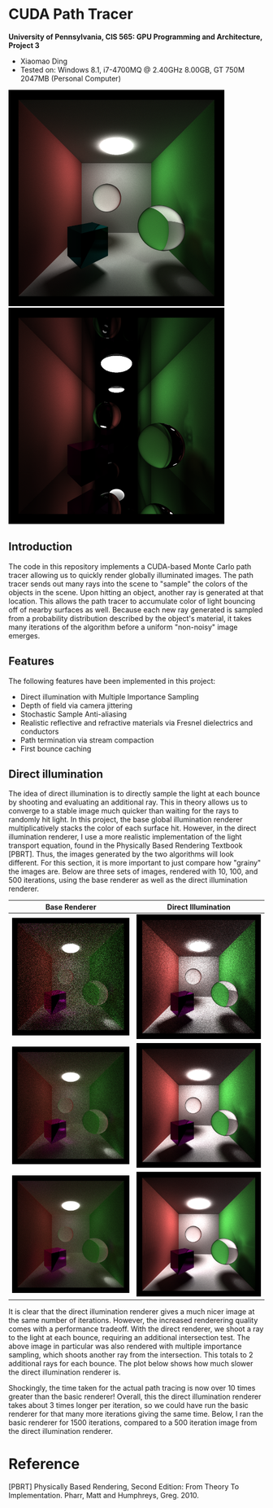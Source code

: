 CUDA Path Tracer
================

**University of Pennsylvania, CIS 565: GPU Programming and Architecture, Project 3**

* Xiaomao Ding
* Tested on: Windows 8.1, i7-4700MQ @ 2.40GHz 8.00GB, GT 750M 2047MB (Personal Computer)

<img src="https://raw.githubusercontent.com/xnieamo/Project3-CUDA-Path-Tracer/master/img/cornell.2016-10-11_05-34-19z.5000samp.png" width="425"/> <img src="https://raw.githubusercontent.com/xnieamo/Project3-CUDA-Path-Tracer/master/img/cornell.2016-10-11_06-15-00z.5000samp.png" width="425"/> 

## Introduction
The code in this repository implements a CUDA-based Monte Carlo path tracer allowing us to quickly render globally illuminated images. The path tracer sends out many rays into the scene to "sample" the colors of the objects in the scene. Upon hitting an object, another ray is generated at that location. This allows the path tracer to accumulate color of light bouncing off of nearby surfaces as well. Because each new ray generated is sampled from a probability distribution described by the object's material, it takes many iterations of the algorithm before a uniform "non-noisy" image emerges.

## Features
The following features have been implemented in this project:
* Direct illumination with Multiple Importance Sampling
* Depth of field via camera jittering
* Stochastic Sample Anti-aliasing
* Realistic reflective and refractive materials via Fresnel dielectrics and conductors
* Path termination via stream compaction
* First bounce caching

## Direct illumination
The idea of direct illumination is to directly sample the light at each bounce by shooting and evaluating an additional ray. This in theory allows us to converge to a stable image much quicker than waiting for the rays to randomly hit light.  In this project, the base global illumination renderer multiplicatively stacks the color of each surface hit. However, in the direct illumination renderer, I use a more realistic implementation of the light transport equation, found in the Physically Based Rendering Textbook [PBRT]. Thus, the images generated by the two algorithms will look different. For this section, it is more important to just compare how "grainy" the images are. Below are three sets of images, rendered with 10, 100, and 500 iterations, using the base renderer as well as the direct illumination renderer.

Base Renderer              |  Direct Illumination
:-------------------------:|:-------------------------:
![](https://github.com/xnieamo/Project3-CUDA-Path-Tracer/blob/master/img/MIS-Comparisons/basic.2016-10-11_20-39-59z.10samp.png?raw=true)  |  ![](https://github.com/xnieamo/Project3-CUDA-Path-Tracer/blob/master/img/MIS-Comparisons/MIS.2016-10-11_20-38-05z.10samp.png?raw=true)
![](https://github.com/xnieamo/Project3-CUDA-Path-Tracer/blob/master/img/MIS-Comparisons/basic.2016-10-11_20-50-11z.100samp.png?raw=true)  |  ![](https://github.com/xnieamo/Project3-CUDA-Path-Tracer/blob/master/img/MIS-Comparisons/MIS.2016-10-11_20-36-46z.100samp.png?raw=true)
![](https://github.com/xnieamo/Project3-CUDA-Path-Tracer/blob/master/img/MIS-Comparisons/basic.2016-10-11_21-26-35z.500samp.png?raw=true)  |  ![](https://github.com/xnieamo/Project3-CUDA-Path-Tracer/blob/master/img/MIS-Comparisons/MIS.2016-10-11_20-32-42z.500samp.png?raw=true)

It is clear that the direct illumination renderer gives a much nicer image at the same number of iterations. However, the increased renderering quality comes with a performance tradeoff. With the direct renderer, we shoot a ray to the light at each bounce, requiring an additional intersection test. The above image in particular was also rendered with multiple importance sampling, which shoots another ray from the intersection. This totals to 2 additional rays for each bounce. The plot below shows how much slower the direct illumination renderer is. 


Shockingly, the time taken for the actual path tracing is now over 10 times greater than the basic renderer! Overall, this the direct illumination renderer takes about 3 times longer per iteration, so we could have run the basic renderer for that many more iterations giving the same time. Below, I ran the basic renderer for 1500 iterations, compared to a 500 iteration image from the direct illumination renderer.

# Reference
[PBRT] Physically Based Rendering, Second Edition: From Theory To Implementation. Pharr, Matt and Humphreys, Greg. 2010.
